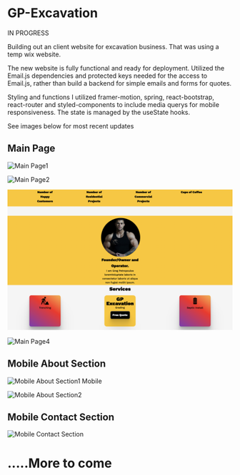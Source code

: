 # GP-Excavation
IN PROGRESS

Building out an client website for excavation business. That was using a temp wix website.

The new website is fully functional and ready for deployment. Utilized the Email.js dependencies and protected keys needed for the access to Email.js, rather than build a backend for simple emails and forms for quotes.

 Styling and functions I utilized framer-motion, spring, react-bootstrap, react-router and styled-components to include media querys for mobile responsiveness. The state is managed by the useState hooks. 

See images below for most recent updates
## Main Page
![Main Page1](../client/src/images/rm1.png) 

![Main Page2](../client/src/images/rm2.png) 

![Main Page3](./client/src/images/rm3.png) 

![Main Page4](../client/src/images/rm4.png) 

## Mobile About Section
![Mobile About Section1](../client/src/images/rm5.png) 
Mobile

![Mobile About Section2](../client/src/images/rm6.png)


## Mobile Contact Section
![Mobile Contact Section](../client/src/images/rm7.png) 

# .....More to come

